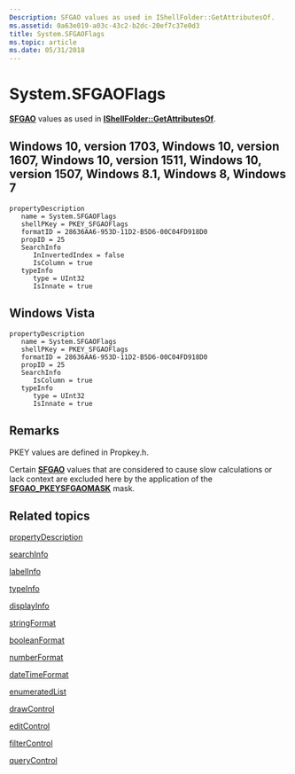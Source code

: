 ```yaml
---
Description: SFGAO values as used in IShellFolder::GetAttributesOf.
ms.assetid: 0a63e019-a03c-43c2-b2dc-20ef7c37e0d3
title: System.SFGAOFlags
ms.topic: article
ms.date: 05/31/2018
---
```


# System.SFGAOFlags

[**SFGAO**](https://msdn.microsoft.com/library/Bb762589(v=VS.85).aspx) values as used in [**IShellFolder::GetAttributesOf**](https://msdn.microsoft.com/library/Bb775068(v=VS.85).aspx).

## Windows 10, version 1703, Windows 10, version 1607, Windows 10, version 1511, Windows 10, version 1507, Windows 8.1, Windows 8, Windows 7

```
propertyDescription
   name = System.SFGAOFlags
   shellPKey = PKEY_SFGAOFlags
   formatID = 28636AA6-953D-11D2-B5D6-00C04FD918D0
   propID = 25
   SearchInfo
      InInvertedIndex = false
      IsColumn = true
   typeInfo
      type = UInt32
      IsInnate = true
```

## Windows Vista

```
propertyDescription
   name = System.SFGAOFlags
   shellPKey = PKEY_SFGAOFlags
   formatID = 28636AA6-953D-11D2-B5D6-00C04FD918D0
   propID = 25
   SearchInfo
      IsColumn = true
   typeInfo
      type = UInt32
      IsInnate = true
```

## Remarks

PKEY values are defined in Propkey.h.

Certain [**SFGAO**](https://msdn.microsoft.com/library/Bb762589(v=VS.85).aspx) values that are considered to cause slow calculations or lack context are excluded here by the application of the [****SFGAO\_PKEYSFGAOMASK****](https://msdn.microsoft.com/library/Bb762589(v=VS.85).aspx) mask.

## Related topics

<dl> <dt>

[propertyDescription](https://msdn.microsoft.com/library/Bb773880(v=VS.85).aspx)
</dt> <dt>

[searchInfo](https://msdn.microsoft.com/library/Bb773885(v=VS.85).aspx)
</dt> <dt>

[labelInfo](https://msdn.microsoft.com/library/Bb773876(v=VS.85).aspx)
</dt> <dt>

[typeInfo](https://msdn.microsoft.com/library/Bb773889(v=VS.85).aspx)
</dt> <dt>

[displayInfo](https://msdn.microsoft.com/library/Bb773865(v=VS.85).aspx)
</dt> <dt>

[stringFormat](https://msdn.microsoft.com/library/Bb773886(v=VS.85).aspx)
</dt> <dt>

[booleanFormat](https://msdn.microsoft.com/library/Bb773862(v=VS.85).aspx)
</dt> <dt>

[numberFormat](https://msdn.microsoft.com/library/Bb773877(v=VS.85).aspx)
</dt> <dt>

[dateTimeFormat](https://msdn.microsoft.com/library/Bb773863(v=VS.85).aspx)
</dt> <dt>

[enumeratedList](https://msdn.microsoft.com/library/Bb773871(v=VS.85).aspx)
</dt> <dt>

[drawControl](https://msdn.microsoft.com/library/Bb773866(v=VS.85).aspx)
</dt> <dt>

[editControl](https://msdn.microsoft.com/library/Bb773868(v=VS.85).aspx)
</dt> <dt>

[filterControl](https://msdn.microsoft.com/library/Bb773874(v=VS.85).aspx)
</dt> <dt>

[queryControl](https://msdn.microsoft.com/library/Bb773883(v=VS.85).aspx)
</dt> </dl>

 

 



